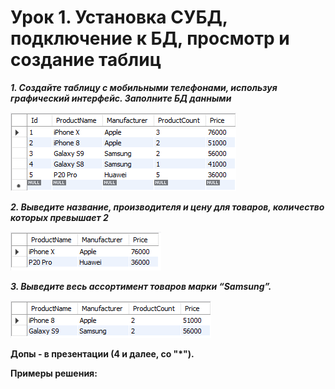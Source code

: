 # Урок 1. Установка СУБД, подключение к БД, просмотр и создание таблиц


*__1. Создайте таблицу с мобильными телефонами, используя графический интерфейс. Заполните БД данными__*

![Созданная таблица](phone_create.PNG "Мобильные телефоны")

*__2. Выведите название, производителя и цену для товаров, количество которых превышает 2__*

![Пример](phone_select1.PNG "Пример решения")

*__3. Выведите весь ассортимент товаров марки “Samsung”.__*

![Пример](phone_select3.PNG "Пример решения")

**Допы - в презентации (4 и далее, со "\*").**

**Примеры решения:**
